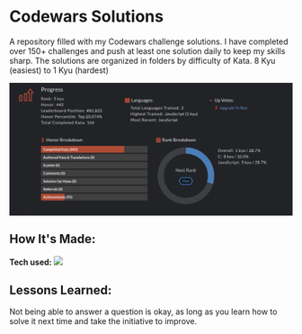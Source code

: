 # Codewars Solutions
A repository filled with my Codewars challenge solutions. I have completed over 150+ challenges and push at least one solution daily to keep my skills sharp. The solutions are organized in folders by difficulty of Kata. 8 Kyu (easiest) to 1 Kyu (hardest)

<img align="center" src="https://github.com/WilliamPasternak/Codewars-Solutions/blob/master/CW%20Status.png" alt="Graph Showing Codewars challenge progress">


## How It's Made:

**Tech used:** <img src="https://img.shields.io/static/v1?label=|&message=JAVASCRIPT&color=3c7f5d&style=plastic&logo=javascript"/>

## Lessons Learned:
Not being able to answer a question is okay, as long as you learn how to solve it next time and take the initiative to improve.
